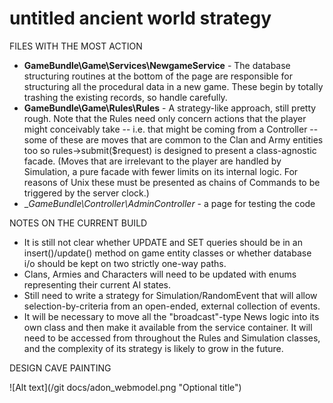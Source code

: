 untitled ancient world strategy
====

FILES WITH THE MOST ACTION
* **GameBundle\Game\Services\NewgameService** - The database structuring routines at the bottom of the page are responsible for structuring all the procedural data in a new game. These begin by totally trashing the existing records, so handle carefully.
* **GameBundle\Game\Rules\Rules** - A strategy-like approach, still pretty rough. Note that the Rules need only concern 	actions that the player might conceivably take -- i.e. that might be coming from a Controller -- some of these 	are moves that are common to the Clan and Army entities too so rules->submit($request) is designed to present a class-agnostic facade. (Moves that are irrelevant to the player are handled by Simulation, a pure facade with fewer limits on its internal logic. For reasons of Unix these must be presented as chains of Commands to be triggered by the server clock.)
* __GameBundle\Controller\AdminController_ - a page for testing the code



NOTES ON THE CURRENT BUILD

* It is still not clear whether UPDATE and SET queries should be in an insert()/update() method on game entity classes or whether database i/o should be kept on two strictly one-way paths. 
* Clans, Armies and Characters will need to be updated with enums representing their current AI states.
* Still need to write a strategy for Simulation/RandomEvent that will allow selection-by-criteria from an open-ended, external collection of events.
* It will be necessary to move all the "broadcast"-type News logic into its own class and then make it available from the service container. It will need to be accessed from throughout the Rules and Simulation classes, and the complexity of its strategy is likely to grow in the future.
 
DESIGN CAVE PAINTING

![Alt text](/git docs/adon_webmodel.png "Optional title")
	
